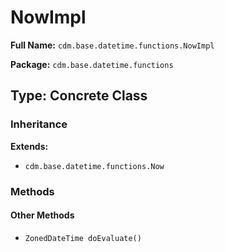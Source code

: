 # NowImpl

**Full Name:** `cdm.base.datetime.functions.NowImpl`

**Package:** `cdm.base.datetime.functions`

## Type: Concrete Class

### Inheritance

**Extends:**
- `cdm.base.datetime.functions.Now`

### Methods

#### Other Methods

- `ZonedDateTime doEvaluate()`

